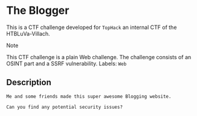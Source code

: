 # The Blogger

This is a CTF challenge developed for `TopHack` an internal CTF of the HTBLuVa-Villach. <br/>

> [!NOTE]
> This CTF challenge is a plain Web challenge. The challenge consists of an OSINT part and a SSRF vulnerability.
> Labels: `Web`

## Description
```
Me and some friends made this super awesome Blogging website.

Can you find any potential security issues?
```
